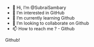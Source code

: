 - 👋 Hi, I’m @SubraiSambary
- 👀 I’m interested in GitHub
- 🌱 I’m currently learning Github
- 💞️ I’m looking to collaborate on Github
- 📫 How to reach me ? - Github

Github!

<!---
SubraiSambary/SubraiSambary is a ✨ special ✨ repository because its `README.md` (this file) appears on your GitHub profile.
You can click the Preview link to take a look at your changes.
--->
